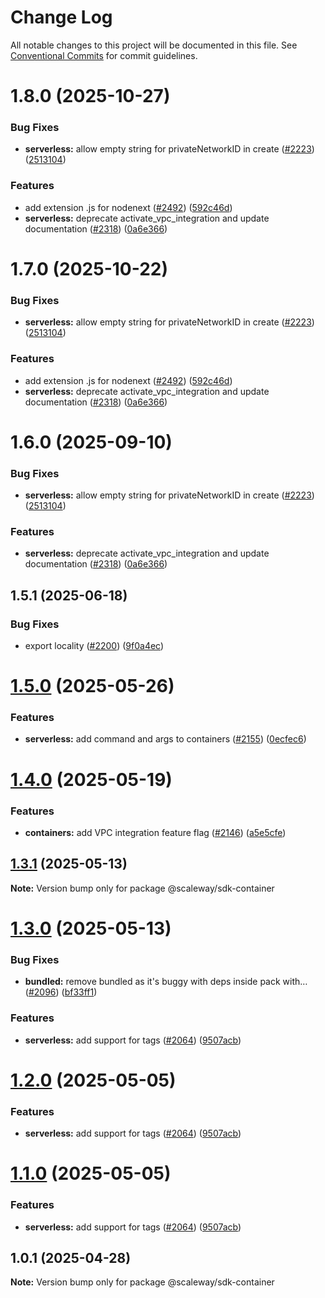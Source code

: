 # Change Log

All notable changes to this project will be documented in this file.
See [Conventional Commits](https://conventionalcommits.org) for commit guidelines.

# 1.8.0 (2025-10-27)

### Bug Fixes

- **serverless:** allow empty string for privateNetworkID in create ([#2223](https://github.com/scaleway/scaleway-sdk-js/issues/2223)) ([2513104](https://github.com/scaleway/scaleway-sdk-js/commit/2513104f91ac70978d75469c4205a3335839b97e))

### Features

- add extension .js for nodenext ([#2492](https://github.com/scaleway/scaleway-sdk-js/issues/2492)) ([592c46d](https://github.com/scaleway/scaleway-sdk-js/commit/592c46df916c5b8b35f26c13b626eee797970f5d))
- **serverless:** deprecate activate_vpc_integration and update documentation ([#2318](https://github.com/scaleway/scaleway-sdk-js/issues/2318)) ([0a6e366](https://github.com/scaleway/scaleway-sdk-js/commit/0a6e3666b9dc6755a05f00912b1c80648c2f6923))

# 1.7.0 (2025-10-22)

### Bug Fixes

- **serverless:** allow empty string for privateNetworkID in create ([#2223](https://github.com/scaleway/scaleway-sdk-js/issues/2223)) ([2513104](https://github.com/scaleway/scaleway-sdk-js/commit/2513104f91ac70978d75469c4205a3335839b97e))

### Features

- add extension .js for nodenext ([#2492](https://github.com/scaleway/scaleway-sdk-js/issues/2492)) ([592c46d](https://github.com/scaleway/scaleway-sdk-js/commit/592c46df916c5b8b35f26c13b626eee797970f5d))
- **serverless:** deprecate activate_vpc_integration and update documentation ([#2318](https://github.com/scaleway/scaleway-sdk-js/issues/2318)) ([0a6e366](https://github.com/scaleway/scaleway-sdk-js/commit/0a6e3666b9dc6755a05f00912b1c80648c2f6923))

# 1.6.0 (2025-09-10)

### Bug Fixes

- **serverless:** allow empty string for privateNetworkID in create ([#2223](https://github.com/scaleway/scaleway-sdk-js/issues/2223)) ([2513104](https://github.com/scaleway/scaleway-sdk-js/commit/2513104f91ac70978d75469c4205a3335839b97e))

### Features

- **serverless:** deprecate activate_vpc_integration and update documentation ([#2318](https://github.com/scaleway/scaleway-sdk-js/issues/2318)) ([0a6e366](https://github.com/scaleway/scaleway-sdk-js/commit/0a6e3666b9dc6755a05f00912b1c80648c2f6923))

## 1.5.1 (2025-06-18)

### Bug Fixes

- export locality ([#2200](https://github.com/scaleway/scaleway-sdk-js/issues/2200)) ([9f0a4ec](https://github.com/scaleway/scaleway-sdk-js/commit/9f0a4ec19e377cd90c5829604467c09a2088a38c))

# [1.5.0](https://github.com/scaleway/scaleway-sdk-js/compare/@scaleway/sdk-container@1.4.0...@scaleway/sdk-container@1.5.0) (2025-05-26)

### Features

- **serverless:** add command and args to containers ([#2155](https://github.com/scaleway/scaleway-sdk-js/issues/2155)) ([0ecfec6](https://github.com/scaleway/scaleway-sdk-js/commit/0ecfec6d8404fab6fdd5bbc238c9237dc1be8133))

# [1.4.0](https://github.com/scaleway/scaleway-sdk-js/compare/@scaleway/sdk-container@1.3.1...@scaleway/sdk-container@1.4.0) (2025-05-19)

### Features

- **containers:** add VPC integration feature flag ([#2146](https://github.com/scaleway/scaleway-sdk-js/issues/2146)) ([a5e5cfe](https://github.com/scaleway/scaleway-sdk-js/commit/a5e5cfe9260cda5729a81276439a01d111b70f17))

## [1.3.1](https://github.com/scaleway/scaleway-sdk-js/compare/@scaleway/sdk-container@1.3.0...@scaleway/sdk-container@1.3.1) (2025-05-13)

**Note:** Version bump only for package @scaleway/sdk-container

# [1.3.0](https://github.com/scaleway/scaleway-sdk-js/compare/@scaleway/sdk-container@1.0.1...@scaleway/sdk-container@1.3.0) (2025-05-13)

### Bug Fixes

- **bundled:** remove bundled as it's buggy with deps inside pack with… ([#2096](https://github.com/scaleway/scaleway-sdk-js/issues/2096)) ([bf33ff1](https://github.com/scaleway/scaleway-sdk-js/commit/bf33ff1f9cdd951add94817dac27239c86ef5437))

### Features

- **serverless:** add support for tags ([#2064](https://github.com/scaleway/scaleway-sdk-js/issues/2064)) ([9507acb](https://github.com/scaleway/scaleway-sdk-js/commit/9507acb1aa7d22b2abdda35bc056fa86330a37d4))

# [1.2.0](https://github.com/scaleway/scaleway-sdk-js/compare/@scaleway/sdk-container@1.0.1...@scaleway/sdk-container@1.2.0) (2025-05-05)

### Features

- **serverless:** add support for tags ([#2064](https://github.com/scaleway/scaleway-sdk-js/issues/2064)) ([9507acb](https://github.com/scaleway/scaleway-sdk-js/commit/9507acb1aa7d22b2abdda35bc056fa86330a37d4))

# [1.1.0](https://github.com/scaleway/scaleway-sdk-js/compare/@scaleway/sdk-container@1.0.1...@scaleway/sdk-container@1.1.0) (2025-05-05)

### Features

- **serverless:** add support for tags ([#2064](https://github.com/scaleway/scaleway-sdk-js/issues/2064)) ([9507acb](https://github.com/scaleway/scaleway-sdk-js/commit/9507acb1aa7d22b2abdda35bc056fa86330a37d4))

## 1.0.1 (2025-04-28)

**Note:** Version bump only for package @scaleway/sdk-container
